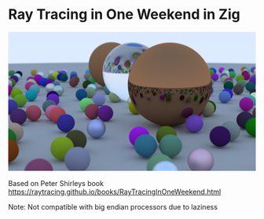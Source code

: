 # Ray Tracing in One Weekend in Zig

![Example output image](https://github.com/jajo-11/RayTracingInOneWeekendInZig/blob/master/out.png?raw=true)

Based on Peter Shirleys book https://raytracing.github.io/books/RayTracingInOneWeekend.html

Note: Not compatible with big endian processors due to laziness 
